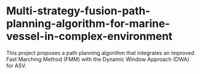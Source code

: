 # Multi-strategy-fusion-path-planning-algorithm-for-marine-vessel-in-complex-environment
This project proposes a path planning algorithm that integrates an improved Fast Marching Method (FMM) with the Dynamic Window Approach (DWA) for ASV. 
